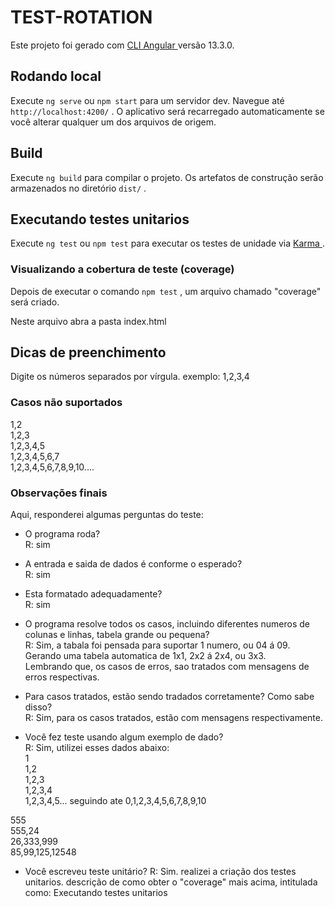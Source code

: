 #  TEST-ROTATION

Este projeto foi gerado com [ CLI Angular ](https://github.com/angular/angular-cli) versão 13.3.0.

##  Rodando local

Execute `ng serve` ou `npm start` para um servidor dev. Navegue até `http://localhost:4200/` . O aplicativo será recarregado automaticamente se você alterar qualquer um dos arquivos de origem.

##  Build

Execute `ng build` para compilar o projeto. Os artefatos de construção serão armazenados no diretório `dist/` .

##  Executando testes unitarios

Execute `ng test` ou `npm test` para executar os testes de unidade via [ Karma ](https://karma-runner.github.io).

  ### Visualizando a cobertura de teste (coverage)

  Depois de executar o comando `npm test` , um arquivo chamado "coverage" será criado.

  Neste arquivo abra a pasta index.html

##  Dicas de preenchimento

Digite os números separados por vírgula.
exemplo: 1,2,3,4

###  Casos não suportados
  1,2 <br />
  1,2,3<br />
  1,2,3,4,5<br />
  1,2,3,4,5,6,7<br />
  1,2,3,4,5,6,7,8,9,10....<br />

### Observações finais

Aqui, responderei algumas perguntas do teste:

* O programa roda? <br />
R: sim

* A entrada e saida de dados é conforme o esperado?<br />
R: sim

* Esta formatado adequadamente? <br />
R: sim

* O programa resolve todos os casos, incluindo diferentes numeros de colunas e linhas, tabela grande ou pequena? <br />
R: Sim, a tabala foi pensada para suportar 1 numero, ou 04 á 09. Gerando uma tabela automatica de 1x1, 2x2 á 2x4, ou 3x3.<br />
Lembrando que, os casos de erros, sao tratados com mensagens de erros respectivas.

* Para casos tratados, estão sendo tradados corretamente? Como sabe disso? <br />
R: Sim, para os casos tratados, estão com mensagens respectivamente.

* Você fez teste usando algum exemplo de dado?<br />
R: Sim, utilizei esses dados abaixo:<br />
1 <br />
1,2 <br />
1,2,3 <br />
1,2,3,4 <br />
1,2,3,4,5... seguindo ate 0,1,2,3,4,5,6,7,8,9,10 <br />

555 <br />
555,24 <br />
26,333,999 <br />
85,99,125,12548 <br />

* Você escreveu teste unitário?
R: Sim. realizei a criação dos testes unitarios. descrição de como obter o "coverage" mais acima, intitulada como: Executando testes unitarios

